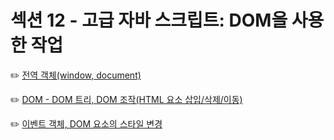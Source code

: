 # 섹션 12 - 고급 자바 스크립트: DOM을 사용한 작업

✏️ [전역 객체(window, document)](https://github.com/xoxojw/100-days-of-web-development/blob/12-adv-javascript-dom/01-global-objects.md)

✏️ [DOM - DOM 트리, DOM 조작(HTML 요소 삽입/삭제/이동)](https://github.com/xoxojw/100-days-of-web-development/blob/12-adv-javascript-dom/02-dom.md)

✏️ [이벤트 객체, DOM 요소의 스타일 변경](https://github.com/xoxojw/100-days-of-web-development/blob/12-adv-javascript-dom/03-event.md)